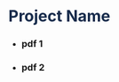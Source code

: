 <!DOCTYPE html>
<html>
<head>
    <meta charset="UTF-8" />
    <link rel="stylesheet" href="styling.css">
    <title>groupname: Project</title>
</head>
<body>
    <h1 style="color: rgba(24, 44, 76, 1);">Project Name</h1>
    <div>
        <ul id="pdfs">
            <li>
                <h3> pdf 1 </h3>
                <!--<a href="the3_lecture_01.pdf"> the3 lecture 1</a> -->
            </li>
            <li>
                <h3> pdf 2 </h3>
                <!--<a href="the3_lecture_02.pdf"> the3 lecture 2</a> -->
            </li>
        </ul>
    </div>
</body>
</html>
